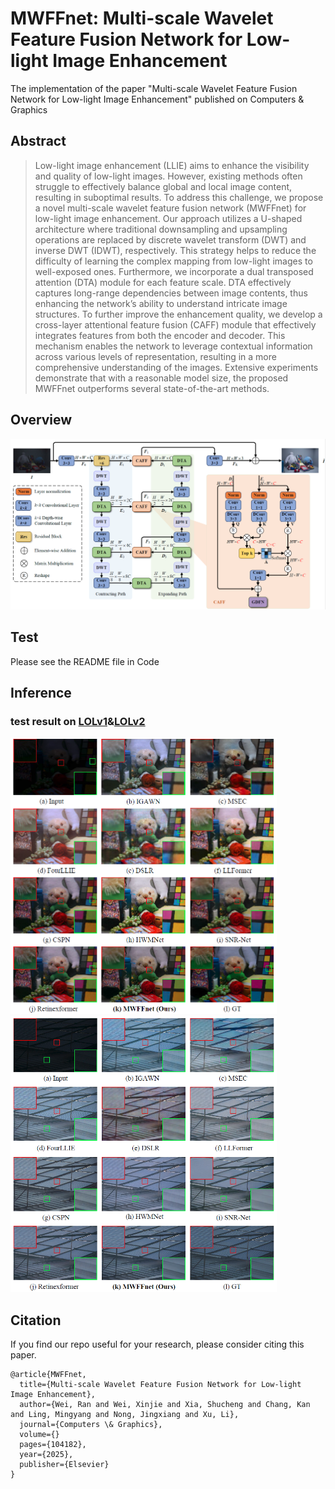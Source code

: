 # MWFFnet: Multi-scale Wavelet Feature Fusion Network for Low-light Image Enhancement
The implementation of the paper "Multi-scale Wavelet Feature Fusion Network for Low-light Image Enhancement" published on Computers & Graphics
## Abstract ##
>Low-light image enhancement (LLIE) aims to enhance the visibility and quality of low-light images. However, existing methods often struggle to effectively balance global and local image content, resulting in suboptimal results. To address this challenge, we propose a novel multi-scale wavelet feature fusion network (MWFFnet) for low-light image enhancement. Our approach utilizes a U-shaped architecture where traditional downsampling and upsampling operations are replaced by discrete wavelet transform (DWT) and inverse DWT (IDWT), respectively. This strategy helps to reduce the difficulty of learning the complex mapping from low-light images to well-exposed ones. Furthermore, we incorporate a dual transposed attention (DTA) module for each feature scale. DTA effectively captures long-range dependencies between image contents, thus
enhancing the network’s ability to understand intricate image structures. To further improve the enhancement quality, we develop a cross-layer attentional feature fusion (CAFF) module that effectively integrates features from both the encoder and decoder. This mechanism enables the network to leverage contextual information across various levels of representation, resulting in a more comprehensive understanding of the images. Extensive experiments demonstrate that with a reasonable model size, the proposed MWFFnet outperforms several state-of-the-art methods.
## Overview ##
<img src="https://github.com/ShuchengXia/MWFFnet/blob/main/images/overall.png">

## Test ##
Please see the README file in Code 

## Inference ##
### test result on [LOLv1](https://drive.google.com/drive/folders/1IaS8MXpeAQRldUcRM2EtDAH3ZihElew3?usp=sharing)&[LOLv2](https://drive.google.com/file/d/1Ou9EljYZW8o5dbDCf9R34FS8Pd8kEp2U/view) ###
<img src="https://github.com/ShuchengXia/MWFFnet/blob/main/images/test_LOLv1.png" width="426" height="442"><img src="https://github.com/ShuchengXia/MWFFnet/blob/main/images/test_LOLv2.png" width="426" height="442">

## Citation ##
If you find our repo useful for your research, please consider citing this paper.
```
@article{MWFFnet,
  title={Multi-scale Wavelet Feature Fusion Network for Low-light Image Enhancement},
  author={Wei, Ran and Wei, Xinjie and Xia, Shucheng and Chang, Kan and Ling, Mingyang and Nong, Jingxiang and Xu, Li},
  journal={Computers \& Graphics},
  volume={}
  pages={104182},
  year={2025},
  publisher={Elsevier}
}
```
